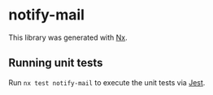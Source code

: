 # notify-mail

This library was generated with [Nx](https://nx.dev).

## Running unit tests

Run `nx test notify-mail` to execute the unit tests via [Jest](https://jestjs.io).
